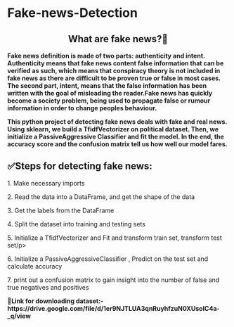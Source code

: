 # Fake-news-Detection
<h2 align="center">What are fake news?🤔</h2>
<p ><b> Fake news definition is made of two parts: authenticity and intent. Authenticity means that fake news content false information that can be verified as such, which means that conspiracy theory is not included in fake news as there are difficult to be proven true or false in most cases. The second part, intent, means that the false information has been written with the goal of misleading the reader.Fake news has quickly become a society problem, being used to propagate false or rumour information in order to change peoples behaviour.</b></p>
<p ><b>This python project of detecting fake news deals with fake and real news. Using sklearn, we build a TfidfVectorizer on political dataset. Then, we initialize a PassiveAggressive Classifier and fit the model. In the end, the accuracy score and the confusion matrix tell us how well our model fares.</b></p>
<h2>✅Steps for detecting fake news:</h2>
<p>1. Make necessary imports</p>
<p>2. Read the data into a DataFrame, and get the shape of the data</p>
<p>3. Get the labels from the DataFrame</p>
<p>4. Split the dataset into training and testing sets</p>
<p>5. Initialize a TfidfVectorizer and Fit and transform train set, transform test set/p>
<p>6. Initialize a PassiveAggressiveClassifier , Predict on the test set and calculate accuracy </p>
<p>7. print out a confusion matrix to gain insight into the number of false and true negatives and positives</p>
<p><b>🔗Link for downloading dataset:- https://drive.google.com/file/d/1er9NJTLUA3qnRuyhfzuN0XUsoIC4a-_q/view</b></p>
